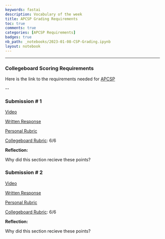 ```yaml
---
keywords: fastai
description: Vocabulary of the week
title: APCSP Grading Requirements
toc: true
comments: true
categories: [APCSP Requirements]
badges: true
nb_path: _notebooks/2023-01-08-CSP-Grading.ipynb
layout: notebook
---
```


<!--
#################################################
### THIS FILE WAS AUTOGENERATED! DO NOT EDIT! ###
#################################################
# file to edit: _notebooks/2023-01-08-CSP-Grading.ipynb
-->

<div class="container" id="notebook-container">
        
<div class="cell border-box-sizing text_cell rendered"><div class="inner_cell">
<div class="text_cell_render border-box-sizing rendered_html">
<hr>

</div>
</div>
</div>
<div class="cell border-box-sizing text_cell rendered"><div class="inner_cell">
<div class="text_cell_render border-box-sizing rendered_html">
<h3 id="Collegeboard-Scoring-Requirements">Collegeboard Scoring Requirements<a class="anchor-link" href="#Collegeboard-Scoring-Requirements"> </a></h3>
</div>
</div>
</div>
<div class="cell border-box-sizing text_cell rendered"><div class="inner_cell">
<div class="text_cell_render border-box-sizing rendered_html">
<p>Here is the link to the requirements needed for <a href="https://apcentral.collegeboard.org/media/pdf/ap22-sg-computer-science-principles.pdf">APCSP</a></p>

</div>
</div>
</div>
<div class="cell border-box-sizing text_cell rendered"><div class="inner_cell">
<div class="text_cell_render border-box-sizing rendered_html">
<p>--</p>

</div>
</div>
</div>
<div class="cell border-box-sizing text_cell rendered"><div class="inner_cell">
<div class="text_cell_render border-box-sizing rendered_html">
<h3 id="Submission-#-1">Submission # 1<a class="anchor-link" href="#Submission-#-1"> </a></h3>
</div>
</div>
</div>
<div class="cell border-box-sizing text_cell rendered"><div class="inner_cell">
<div class="text_cell_render border-box-sizing rendered_html">
<p><a href="https://secure-media.collegeboard.org/apc/ap-computer-science-principles-2022-create-performance-task-sample-f-video.mp4">Video</a></p>

</div>
</div>
</div>
<div class="cell border-box-sizing text_cell rendered"><div class="inner_cell">
<div class="text_cell_render border-box-sizing rendered_html">
<p><a href="https://apcentral.collegeboard.org/media/pdf/ap-computer-science-principles-2022-create-performance-task-sample-f.pdf">Written Response</a></p>

</div>
</div>
</div>
<div class="cell border-box-sizing text_cell rendered"><div class="inner_cell">
<div class="text_cell_render border-box-sizing rendered_html">
<p><a href="">Personal Rubric</a></p>

</div>
</div>
</div>
<div class="cell border-box-sizing text_cell rendered"><div class="inner_cell">
<div class="text_cell_render border-box-sizing rendered_html">
<p><a href="https://drive.google.com/file/d/1heOeGcmxqTjG4Hqf0Vi1YFUZt_Trs_CE/view">Collegeboard Rubric</a>: 6/6</p>

</div>
</div>
</div>
<div class="cell border-box-sizing text_cell rendered"><div class="inner_cell">
<div class="text_cell_render border-box-sizing rendered_html">
<p><strong>Reflection:</strong></p>

</div>
</div>
</div>
<div class="cell border-box-sizing text_cell rendered"><div class="inner_cell">
<div class="text_cell_render border-box-sizing rendered_html">
<p>Why did this section recieve these points?</p>

</div>
</div>
</div>
<div class="cell border-box-sizing text_cell rendered"><div class="inner_cell">
<div class="text_cell_render border-box-sizing rendered_html">
<h3 id="Submission-#-2">Submission # 2<a class="anchor-link" href="#Submission-#-2"> </a></h3>
</div>
</div>
</div>
<div class="cell border-box-sizing text_cell rendered"><div class="inner_cell">
<div class="text_cell_render border-box-sizing rendered_html">
<p><a href="https://www.youtube.com/watch?v=tEXoC-zYsrU">Video</a></p>

</div>
</div>
</div>
<div class="cell border-box-sizing text_cell rendered"><div class="inner_cell">
<div class="text_cell_render border-box-sizing rendered_html">
<p><a href="https://apcentral.collegeboard.org/media/pdf/ap-computer-science-principles-2022-create-performance-task-sample-f.pdf">Written Response</a></p>

</div>
</div>
</div>
<div class="cell border-box-sizing text_cell rendered"><div class="inner_cell">
<div class="text_cell_render border-box-sizing rendered_html">
<p><a href="">Personal Rubric</a></p>

</div>
</div>
</div>
<div class="cell border-box-sizing text_cell rendered"><div class="inner_cell">
<div class="text_cell_render border-box-sizing rendered_html">
<p><a href="https://drive.google.com/file/d/1h1BDVPlYfXE5Lg1AZ8VdWJf6erT3hQ4e/view">Collegeboard Rubric</a>: 6/6</p>

</div>
</div>
</div>
<div class="cell border-box-sizing text_cell rendered"><div class="inner_cell">
<div class="text_cell_render border-box-sizing rendered_html">
<p><strong>Reflection:</strong></p>

</div>
</div>
</div>
<div class="cell border-box-sizing text_cell rendered"><div class="inner_cell">
<div class="text_cell_render border-box-sizing rendered_html">
<p>Why did this section recieve these points?</p>

</div>
</div>
</div>
</div>
 

